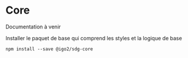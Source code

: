 # Core

Documentation à venir

Installer le paquet de base qui comprend les styles et la logique de base

```
npm install --save @igo2/sdg-core
```
